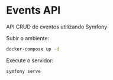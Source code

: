 # **Events API**

API CRUD de eventos utilizando Symfony

Subir o ambiente:

```sh
docker-compose up -d
```

Execute o servidor:

```sh
symfony serve
```
